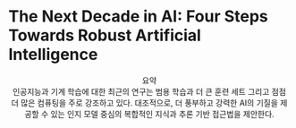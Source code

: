# The Next Decade in AI: Four Steps Towards Robust Artificial Intelligence

<center> 요약 </center>

<center>
인공지능과 기계 학습에 대한 최근의 연구는 범용 학습과 더 큰 훈련 세트 그리고 점점 더 많은 컴퓨팅을 주로 강조하고 있다.
대조적으로, 더 풍부하고 강력한 AI의 기질을 제공할 수 있는 인지 모델 중심의 복합적인 지식과 추론 기반 접근법을 제안한다.
</center>
